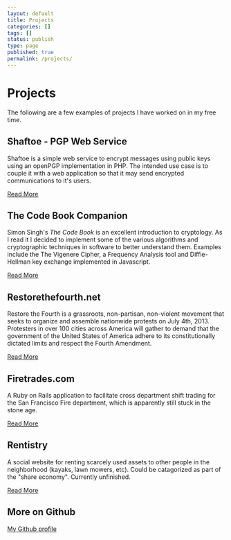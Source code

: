 ```yaml
---
layout: default
title: Projects
categories: []
tags: []
status: publish
type: page
published: true
permalink: /projects/
---
```

Projects
=====

The following are a few examples of projects I have worked on in my free
time.

Shaftoe - PGP Web Service
--------------------------
Shaftoe is a simple web service to encrypt messages using public keys using
an openPGP implementation in PHP. The intended use case is to couple it with a
web application so that it may send encrypted communications to it's users.

[Read More](/2013/09/shaftoe/)


The Code Book Companion
-----------------------
Simon Singh's *The Code Book* is an excellent introduction to cryptology.
As I read it I decided to implement some of the various algorithms and
cryptographic techniques in software to better understand them. Examples
include the The Vigenere Cipher, a Frequency Analysis tool and Diffie-Hellman
key exchange implemented in Javascript.

[Read More](/2013/08/the-code-book-companion/)

Restorethefourth.net
--------------------
Restore the Fourth is a grassroots, non-partisan, non-violent movement
that seeks to organize and assemble nationwide protests on July 4th, 2013.
Protesters in over 100 cities across America will gather to demand that
the government of the United States of America adhere to its constitutionally
dictated limits and respect the Fourth Amendment.

[Read More](/2013/06/restore-the-fourth/)

Firetrades.com
----------
A Ruby on Rails application to facilitate cross department shift trading for
the San Francisco Fire department, which is apparently still stuck in the
stone age.

[Read More](http://www.firetrades.com)

Rentistry
---------
A social website for renting scarcely used assets to other people in the
neighborhood (kayaks, lawn mowers, etc). Could be catagorized as part of
the "share economy". Currently unfinished.

[Read More](https://github.com/WD-42/rentistry)



More on Github
--------------
[My Github profile](https://github.com/wd-42)
